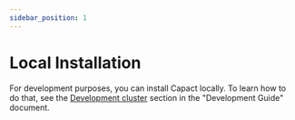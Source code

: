 ```yaml
---
sidebar_position: 1
---
```


# Local Installation

For development purposes, you can install Capact locally. To learn how to do that, see the [Development cluster](../development/development-guide.md#development-cluster) section in the "Development Guide" document.
